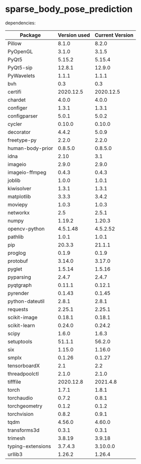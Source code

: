 # sparse_body_pose_prediction
 
dependencies:

| Package           | Version used | Current Version |
|-------------------|--------------|-----------------|
|       Pillow      |     8.1.0    |      8.2.0      |
|      PyOpenGL     |     3.1.0    |      3.1.5      |
|       PyQt5       |    5.15.2    |      5.15.4     |
|     PyQt5-sip     |    12.8.1    |      12.9.0     |
|     PyWavelets    |     1.1.1    |      1.1.1      |
|        bvh        |      0.3     |       0.3       |
|      certifi      |   2020.12.5  |    2020.12.5    |
|      chardet      |     4.0.0    |      4.0.0      |
|      configer     |     1.3.1    |      1.3.1      |
|    configparser   |     5.0.1    |      5.0.2      |
|       cycler      |    0.10.0    |      0.10.0     |
|     decorator     |     4.4.2    |      5.0.9      |
|    freetype-py    |     2.2.0    |      2.2.0      |
|  human-body-prior |    0.8.5.0   |     0.8.5.0     |
|        idna       |     2.10     |       3.1       |
|      imageio      |     2.9.0    |      2.9.0      |
|   imageio-ffmpeg  |     0.4.3    |      0.4.3      |
|       joblib      |     1.0.0    |      1.0.1      |
|     kiwisolver    |     1.3.1    |      1.3.1      |
|     matplotlib    |     3.3.3    |      3.4.2      |
|      moviepy      |     1.0.3    |      1.0.3      |
|      networkx     |      2.5     |      2.5.1      |
|       numpy       |    1.19.2    |      1.20.3     |
|   opencv-python   |   4.5.1.48   |     4.5.2.52    |
|      pathlib      |     1.0.1    |      1.0.1      |
|        pip        |    20.3.3    |      21.1.1     |
|      proglog      |     0.1.9    |      0.1.9      |
| protobuf          | 3.14.0       | 3.17.0          |
| pyglet            | 1.5.14       | 1.5.16          |
| pyparsing         | 2.4.7        | 2.4.7           |
| pyqtgraph         | 0.11.1       | 0.12.1          |
| pyrender          | 0.1.43       | 0.1.45          |
| python-dateutil   | 2.8.1        | 2.8.1           |
| requests          | 2.25.1       | 2.25.1          |
| scikit-image      | 0.18.1       | 0.18.1          |
| scikit-learn      | 0.24.0       | 0.24.2          |
| scipy             | 1.6.0        | 1.6.3           |
| setuptools        | 51.1.1       | 56.2.0          |
| six               | 1.15.0       | 1.16.0          |
| smplx             | 0.1.26       | 0.1.27          |
| tensorboardX      | 2.1          | 2.2             |
| threadpoolctl     | 2.1.0        | 2.1.0           |
| tifffile          | 2020.12.8    | 2021.4.8        |
| torch             | 1.7.1        | 1.8.1           |
| torchaudio        | 0.7.2        | 0.8.1           |
| torchgeometry     | 0.1.2        | 0.1.2           |
| torchvision       | 0.8.2        | 0.9.1           |
| tqdm              | 4.56.0       | 4.60.0          |
| transforms3d      | 0.3.1        | 0.3.1           |
| trimesh           | 3.8.19       | 3.9.18          |
| typing-extensions | 3.7.4.3      | 3.10.0.0        |
| urllib3           | 1.26.2       | 1.26.4          |
